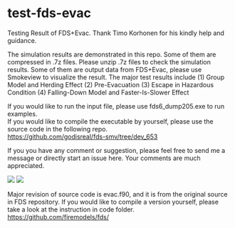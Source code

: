 # test-fds-evac
Testing Result of FDS+Evac.  Thank Timo Korhonen for his kindly help and guidance.  

The simulation results are demonstrated in this repo.  Some of them are compressed in .7z files.  Please unzip .7z files to check the simulation results.  Some of them are output data from FDS+Evac, please use Smokeview to visualize the result.  The major test results include
(1) Group Model and Herding Effect
(2) Pre-Evacuation 
(3) Escape in Hazardous Condition
(4) Falling-Down Model and Faster-Is-Slower Effect

If you would like to run the input file, please use fds6_dump205.exe to run examples.  
If you would like to compile the executable by yourself, please use the source code in the following repo.  
https://github.com/godisreal/fds-smv/tree/dev_653

If you you have any comment or suggestion, please feel free to send me a message or directly start an issue here.  Your comments are much appreciated.  

![](https://github.com/godisreal/test-group-dynamics/blob/master/img/groups.PNG)
![](https://github.com/godisreal/test-group-dynamics/blob/master/img/Ex2018Test-SmokeFED_0036.png)

Major revision of source code is evac.f90, and it is from the original source in FDS repository.  If you would like to compile a version yourself, please take a look at the instruction in code folder.  
https://github.com/firemodels/fds/